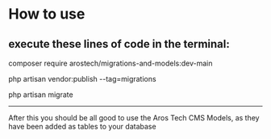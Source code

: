 # How to use

## execute these lines of code in the terminal:

composer require arostech/migrations-and-models:dev-main

php artisan vendor:publish --tag=migrations

php artisan migrate


-------------------

After this you should be all good to use the Aros Tech CMS Models, as they have been added as tables to your database

